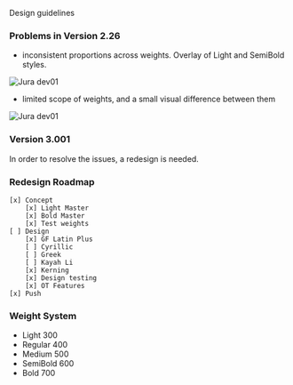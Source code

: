 Design guidelines

### Problems in Version 2.26 

* inconsistent proportions across weights. Overlay of Light and SemiBold styles.

![Jura dev01](images/jura-v2.png)

* limited scope of weights, and a small visual difference between them

![Jura dev01](images/jura-v2-styles.png)


### Version 3.001 

In order to resolve the issues, a redesign is needed. 

### Redesign Roadmap 

	[x] Concept
		[x] Light Master
		[x] Bold Master
		[x] Test weights
	[ ] Design
		[x] GF Latin Plus
		[ ] Cyrillic
		[ ] Greek
		[ ] Kayah Li
		[x] Kerning
		[x] Design testing
		[x] OT Features
	[x] Push
 
### Weight System

- Light 300  
- Regular 400
- Medium 500
- SemiBold 600
- Bold 700

 